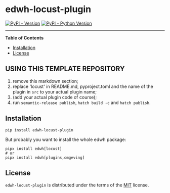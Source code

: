 # edwh-locust-plugin

[![PyPI - Version](https://img.shields.io/pypi/v/edwh-locust-plugin.svg)](https://pypi.org/project/edwh-locust-plugin)
[![PyPI - Python Version](https://img.shields.io/pypi/pyversions/edwh-locust-plugin.svg)](https://pypi.org/project/edwh-locust-plugin)

-----

**Table of Contents**

- [Installation](#installation)
- [License](#license)

## USING THIS TEMPLATE REPOSITORY
1. remove this markdown section;
2. replace 'locust' in README.md, pyproject.toml and the name of the plugin in `src` to your actual plugin name;
3. (add your actual plugin code of course);
4. run `semantic-release publish`, `hatch build -c` and `hatch publish`.

## Installation

```console
pip install edwh-locust-plugin
```

But probably you want to install the whole edwh package:

```console
pipx install edwh[locust]
# or
pipx install edwh[plugins,omgeving]
```

## License

`edwh-locust-plugin` is distributed under the terms of the [MIT](https://spdx.org/licenses/MIT.html) license.
